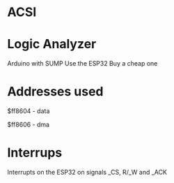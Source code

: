 # ACSI

# Logic Analyzer

Arduino with SUMP
Use the ESP32
Buy a cheap one

# Addresses used

$ff8604 - data

$ff8606 - dma

# Interrups
Interrupts on the ESP32 on signals _CS, R/_W and _ACK
